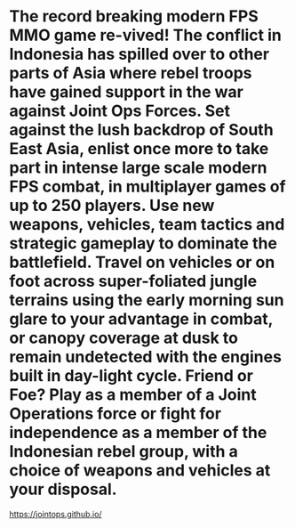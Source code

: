 # The record breaking modern FPS MMO game re-vived! The conflict in Indonesia has spilled over to other parts of Asia where rebel troops have gained support in the war against Joint Ops Forces. Set against the lush backdrop of South East Asia, enlist once more to take part in intense large scale modern FPS combat, in multiplayer games of up to 250 players. Use new weapons, vehicles, team tactics and strategic gameplay to dominate the battlefield. Travel on vehicles or on foot across super-foliated jungle terrains using the early morning sun glare to your advantage in combat, or canopy coverage at dusk to remain undetected with the engines built in day-light cycle. Friend or Foe? Play as a member of a Joint Operations force or fight for independence as a member of the Indonesian rebel group, with a choice of weapons and vehicles at your disposal.

https://jointops.github.io/
